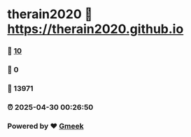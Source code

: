 # therain2020 :link: https://therain2020.github.io 
### :page_facing_up: [10](https://therain2020.github.io/tag.html) 
### :speech_balloon: 0 
### :hibiscus: 13971 
### :alarm_clock: 2025-04-30 00:26:50 
### Powered by :heart: [Gmeek](https://github.com/Meekdai/Gmeek)
